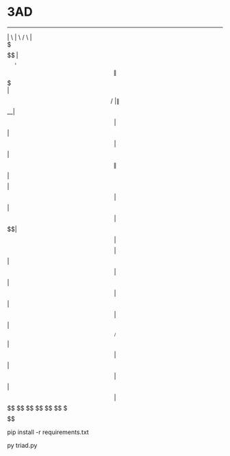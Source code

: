 # 3AD
 ________          __   ______   _______
|        \        |  \ /      \ |       \
 \$$$$$$$$______   \$$|  $$$$$$\| $$$$$$$\
   | $$  /      \ |  \| $$__| $$| $$  | $$
   | $$ |  $$$$$$\| $$| $$    $$| $$  | $$
   | $$ | $$   \$$| $$| $$$$$$$$| $$  | $$
   | $$ | $$      | $$| $$  | $$| $$__/ $$
   | $$ | $$      | $$| $$  | $$| $$    $$
    \$$  \$$       \$$ \$$   \$$ \$$$$$$$
    
pip install -r requirements.txt

py triad.py
